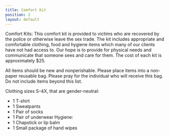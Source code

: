 ```yaml
---
title: Comfort Kit
position: 2
layout: default
---
```


Comfort Kits:
This comfort kit is provided to victims who are recovered by the police or otherwise leave the sex trade. The kit includes appropriate and comfortable clothing, food and hygiene items which many of our clients have not had access to. Our hope is to provide for physical needs and communicate that someone sees and care for them. The cost of each kit is approximately $25.

All items should be new and nonperishable. Please place items into a non-paper reusable bag. Please pray for the individual who will receive this bag. Do not include items beyond this list.

Clothing sizes S–4X, that are gender-neutral:
* 1 T-shirt
* 1 Sweatpants
* 1 Pair of socks
* 1 Pair of underwear
Hygiene:
* 1 Chapstick or lip balm
* 1 Small package of hand wipes